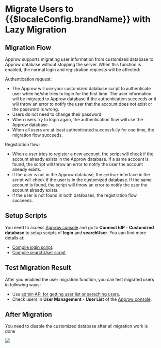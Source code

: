 # Migrate Users to {{$localeConfig.brandName}} with Lazy Migration

<LastUpdated/>

<!-- ::: hint-warning
只有**企业版**用户能够使用连接自定义数据库功能，详情请见 [https://authing.cn/pricing](https://authing.cn/pricing)。如果你想试用，请联系 176-0250-2507 或 xuziqiang@authing.cn。
::: -->

## Migration Flow

Approw supports migrating user information from customized database to Approw database without stopping the server. When this function is enabled, the normal login and registration requests will be affected:

Authentication request:

- The Approw will use your customized database script to authenticate user when he/she tries to login for the first time. The user information will be migrated to Approw database if the authentication succeeds or it will throw an error to notify the user that the account does not exist or the password is wrong.
- Users do not need to change their password
- When users try to login again, the authentication flow will use the Approw database.
- When all users are at least authenticated successfully for one time, the migration flow succeeds.

Registration flow:

- When a user tries to register a new account, the script will check if the account already exists in the Approw database. If a same account is found, the script will throw an error to notify the user the account already exists.
- If the user is not in the Approw database, the `getUser` interface in the script will check if the user is in the customized database. If the same account is found, the script will throw an error to notify the user the account already exists.
- If the user is not found in both databases, the registration flow succeeds.

## Setup Scripts

You need to access [Approw console](https://console.approw.com/console/userpool) and go to **Connect IdP** - **Customized database** to setup scripts of **login** and **searchUser**. You can find more details at:

- [Compile login script](./configuration/#compile-database-operation-script).
- [Compile searchUser script](./configuration/#compile-database-operation-script).

## Test Migration Result

After you enabled the user migration function, you can test migrated users in following ways:

- Use [admin API for getting user list or seraching users](/reference/sdk-for-node/management/UsersManagementClient.md#获取用户列表).
- Check users in **User Management** - **User List** of the [Approw console](https://console.approw.com/console/userpool).

## After Migration

You need to disable the customized database after all migration work is done

<!-- ![](https://cdn.authing.cn/blog/20201130175955.png) -->
![](~@imagesEnUs/guides/database-connection/lazy-migration/lazy_migration.png)
